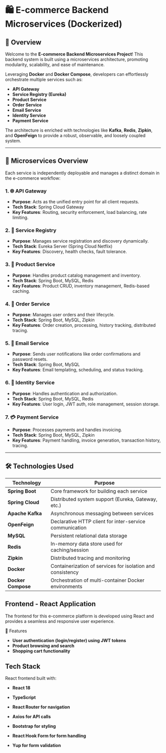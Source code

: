 # 🛍️ E-commerce Backend Microservices (Dockerized)

## 🚀 Overview

Welcome to the **E-commerce Backend Microservices Project**! This backend system is built using a microservices architecture, promoting modularity, scalability, and ease of maintenance.

Leveraging **Docker** and **Docker Compose**, developers can effortlessly orchestrate multiple services such as:

- **API Gateway**
- **Service Registry (Eureka)**
- **Product Service**
- **Order Service**
- **Email Service**
- **Identity Service**
- **Payment Service**

The architecture is enriched with technologies like **Kafka**, **Redis**, **Zipkin**, and **OpenFeign** to provide a robust, observable, and loosely coupled system.

---

## 🧱 Microservices Overview

Each service is independently deployable and manages a distinct domain in the e-commerce workflow:

### 1. 🌐 API Gateway
- **Purpose**: Acts as the unified entry point for all client requests.
- **Tech Stack**: Spring Cloud Gateway
- **Key Features**: Routing, security enforcement, load balancing, rate limiting.

### 2. 📜 Service Registry
- **Purpose**: Manages service registration and discovery dynamically.
- **Tech Stack**: Eureka Server (Spring Cloud Netflix)
- **Key Features**: Discovery, health checks, fault tolerance.

### 3. 🛒 Product Service
- **Purpose**: Handles product catalog management and inventory.
- **Tech Stack**: Spring Boot, MySQL, Redis
- **Key Features**: Product CRUD, inventory management, Redis-based caching.

### 4. 🧾 Order Service
- **Purpose**: Manages user orders and their lifecycle.
- **Tech Stack**: Spring Boot, MySQL, Zipkin
- **Key Features**: Order creation, processing, history tracking, distributed tracing.

### 5. 📧 Email Service
- **Purpose**: Sends user notifications like order confirmations and password resets.
- **Tech Stack**: Spring Boot, MySQL
- **Key Features**: Email templating, scheduling, and status tracking.

### 6. 👤 Identity Service
- **Purpose**: Handles authentication and authorization.
- **Tech Stack**: Spring Boot, MySQL, Redis
- **Key Features**: User login, JWT auth, role management, session storage.

### 7. 💳 Payment Service
- **Purpose**: Processes payments and handles invoicing.
- **Tech Stack**: Spring Boot, MySQL, Zipkin
- **Key Features**: Payment handling, invoice generation, transaction history, tracing.

---

## 🛠️ Technologies Used

| Technology     | Purpose |
|----------------|---------|
| **Spring Boot**     | Core framework for building each service |
| **Spring Cloud**    | Distributed system support (Eureka, Gateway, etc.) |
| **Apache Kafka**    | Asynchronous messaging between services |
| **OpenFeign**       | Declarative HTTP client for inter-service communication |
| **MySQL**           | Persistent relational data storage |
| **Redis**           | In-memory data store used for caching/session |
| **Zipkin**          | Distributed tracing and monitoring |
| **Docker**          | Containerization of services for isolation and consistency |
| **Docker Compose**  | Orchestration of multi-container Docker environments |


## Frontend - React Application
The frontend for this e-commerce platform is developed using React and provides a seamless and responsive user experience.

🔑 Features
- **User authentication (login/register) using JWT tokens**
- **Product browsing and search**
- **Shopping cart functionality**

## Tech Stack
React frontend built with:

- **React 18**

- **TypeScript**
- **React Router for navigation**
- **Axios for API calls**
- **Bootstrap for styling**
- **React Hook Form for form handling**
- **Yup for form validation**

